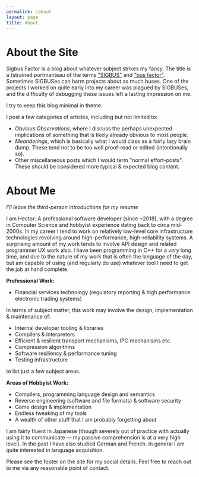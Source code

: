 ```yaml
---
permalink: /about
layout: page
title: About
---
```


# __About the Site__

Sigbus Factor is a blog about whatever subject strikes my fancy. The title is a
(strained portmanteau of the terms
["SIGBUS"](https://en.wikipedia.org/wiki/Bus_error) and ["bus
factor"](https://en.wikipedia.org/wiki/Bus_factor). Sometimes SIGBUSes can harm
projects about as much buses. One of the projects I worked on quite early into
my career was plagued by SIGBUSes, and the difficulty of debugging these issues
left a lasting impression on me.

I try to keep this blog minimal in theme.

I post a few categories of articles, including but not limited to:
 * _Obvious Observations_, where I discuss the perhaps unexpected implications
   of something that is likely already obvious to most people.
 * _Meanderings_, which is basically what I would class as a fairly lazy brain
   dump. These tend not to be too well proof-read or edited (intentionally so).
 * Other miscellaneous posts which I would term "normal effort-posts". These
   should be considered more typical & expected blog content.


# __About Me__
*I'll leave the third-person introductions for my resume*

I am Hector: A professional software developer (since ~2018), with a degree in
Computer Science and hobbyist experience dating back to circa mid-2000s. In my
career I tend to work on relatively low-level core infrastructure technologies
revolving around high-performance, high-reliability systems. A surprising amount
of my work tends to involve API design and related programmer UX work also. I
have been programming in C++ for a _very_ long time, and due to the nature of my
work that is often the language of the day, but am capable of using (and
regularly do use) whatever tool I need to get the job at hand complete.


__Professional Work:__

 * Financial services technology (regulatory reporting & high performance
   electronic trading systems)


In terms of subject matter, this work may involve the design, implementation &
maintenance of:

 * Internal developer tooling & libraries
 * Compilers & interpreters
 * Efficient & resilient transport mechanisms, IPC mechanisms etc.
 * Compression algorithms
 * Software resiliency & performance tuning
 * Testing infrastructure

to list just a few subject areas.


__Areas of Hobbyist Work:__

 * Compilers, programming language design and semantics
 * Reverse engineering (software and file formats) & software security
 * Game design & implementation
 * Endless tweaking of my tools
 * A wealth of other stuff that I am probably forgetting about

I am fairly fluent in Japanese (though severely out of practice with actually
using it to communicate — my passive comprehension is at a very high level).
In the past I have also studied German and French. In general I am quite
interested in language acquisition.

Please see the footer on the site for my social details. Feel free to reach out
to me via any reasonable point of contact.
